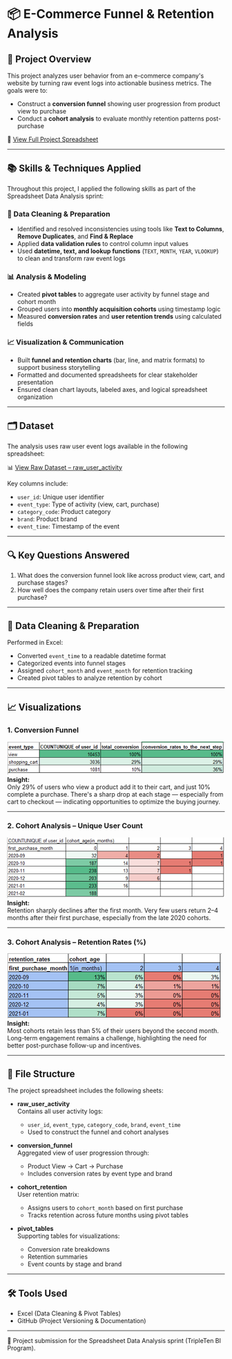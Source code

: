 # 📦 E-Commerce Funnel & Retention Analysis

## 📌 Project Overview

This project analyzes user behavior from an e-commerce company's website by turning raw event logs into actionable business metrics. The goals were to:

- Construct a **conversion funnel** showing user progression from product view to purchase  
- Conduct a **cohort analysis** to evaluate monthly retention patterns post-purchase

📄 [View Full Project Spreadsheet](https://docs.google.com/spreadsheets/d/1mP457L7VC0wt6mznyZBxOQeP3lBSEBWfranspaMT7SI/edit?gid=868644233#gid=868644233)

---

## 📚 Skills & Techniques Applied

Throughout this project, I applied the following skills as part of the Spreadsheet Data Analysis sprint:

### 🧼 Data Cleaning & Preparation
- Identified and resolved inconsistencies using tools like **Text to Columns**, **Remove Duplicates**, and **Find & Replace**
- Applied **data validation rules** to control column input values
- Used **datetime, text, and lookup functions** (`TEXT`, `MONTH`, `YEAR`, `VLOOKUP`) to clean and transform raw event logs

### 📊 Analysis & Modeling
- Created **pivot tables** to aggregate user activity by funnel stage and cohort month
- Grouped users into **monthly acquisition cohorts** using timestamp logic
- Measured **conversion rates** and **user retention trends** using calculated fields

### 📈 Visualization & Communication
- Built **funnel and retention charts** (bar, line, and matrix formats) to support business storytelling
- Formatted and documented spreadsheets for clear stakeholder presentation
- Ensured clean chart layouts, labeled axes, and logical spreadsheet organization

---

## 🗂️ Dataset

The analysis uses raw user event logs available in the following spreadsheet:

📊 [View Raw Dataset – raw_user_activity](https://docs.google.com/spreadsheets/d/1yuavBZ4OYYUD1opH-dq0d6nejREDy8f0ozumT9-yEuo/edit#gid=0)

Key columns include:
- `user_id`: Unique user identifier  
- `event_type`: Type of activity (view, cart, purchase)  
- `category_code`: Product category  
- `brand`: Product brand  
- `event_time`: Timestamp of the event  

---

## 🔍 Key Questions Answered

1. What does the conversion funnel look like across product view, cart, and purchase stages?  
2. How well does the company retain users over time after their first purchase?

---

## 🧼 Data Cleaning & Preparation

Performed in Excel:
- Converted `event_time` to a readable datetime format  
- Categorized events into funnel stages  
- Assigned `cohort_month` and `event_month` for retention tracking  
- Created pivot tables to analyze retention by cohort  

---

## 📈 Visualizations

### 1. Conversion Funnel  
![Conversion Funnel](visualizations/conversion_funnel.png)  
**Insight:**  
Only 29% of users who view a product add it to their cart, and just 10% complete a purchase. There's a sharp drop at each stage — especially from cart to checkout — indicating opportunities to optimize the buying journey.

---

### 2. Cohort Analysis – Unique User Count  
![Cohort Analysis](visualizations/cohort_analysis.png)  
**Insight:**  
Retention sharply declines after the first month. Very few users return 2–4 months after their first purchase, especially from the late 2020 cohorts.

---

### 3. Cohort Analysis – Retention Rates (%)  
![Retention Rates](visualizations/retention_rates.png)  
**Insight:**  
Most cohorts retain less than 5% of their users beyond the second month. Long-term engagement remains a challenge, highlighting the need for better post-purchase follow-up and incentives.

---

## 📁 File Structure

The project spreadsheet includes the following sheets:

- **raw_user_activity**  
  Contains all user activity logs:
  - `user_id`, `event_type`, `category_code`, `brand`, `event_time`  
  - Used to construct the funnel and cohort analyses

- **conversion_funnel**  
  Aggregated view of user progression through:
  - Product View → Cart → Purchase  
  - Includes conversion rates by event type and brand

- **cohort_retention**  
  User retention matrix:
  - Assigns users to `cohort_month` based on first purchase  
  - Tracks retention across future months using pivot tables

- **pivot_tables**  
  Supporting tables for visualizations:
  - Conversion rate breakdowns  
  - Retention summaries  
  - Event counts by stage and brand

---

## 🛠️ Tools Used

- Excel (Data Cleaning & Pivot Tables)  
- GitHub (Project Versioning & Documentation)

---

🚀 Project submission for the Spreadsheet Data Analysis sprint (TripleTen BI Program).
